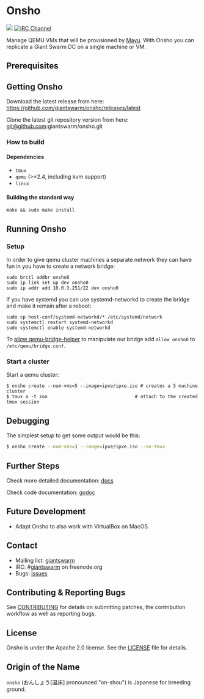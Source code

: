 # Onsho

[![](https://godoc.org/github.com/giantswarm/onsho?status.svg)](http://godoc.org/github.com/giantswarm/onsho) [![IRC Channel](https://img.shields.io/badge/irc-%23giantswarm-blue.svg)](https://kiwiirc.com/client/irc.freenode.net/#giantswarm)

Manage QEMU VMs that will be provisioned by [Mayu](https://github.com/giantswarm/mayu). With Onsho you can replicate a Giant Swarm DC on a single machine or VM.

## Prerequisites

## Getting Onsho

Download the latest release from here: https://github.com/giantswarm/onsho/releases/latest

Clone the latest git repository version from here: git@github.com:giantswarm/onsho.git

### How to build

#### Dependencies

 * `tmux`
 * `qemu` (>=2.4, including kvm support)
 * `linux`

#### Building the standard way

```
make && sudo make install
```

## Running Onsho

### Setup

In order to give qemu cluster machines a separate network they can have fun in
you have to create a network bridge:

```
sudo brctl addbr onsho0
sudo ip link set up dev onsho0
sudo ip addr add 10.0.3.251/22 dev onsho0
```

If you have systemd you can use systemd-networkd to create the bridge and make it remain after a reboot:

```
sudo cp host-conf/systemd-networkd/* /etc/systemd/network
sudo systemctl restart systemd-networkd
sudo systemctl enable systemd-networkd
```

To [allow qemu-bridge-helper](http://wiki.qemu.org/Features-Done/HelperNetworking#Setup) to manipulate our bridge add `allow onsho0` to `/etc/qemu/bridge.conf`.

### Start a cluster

Start a qemu cluster:
```
$ onsho create --num-vms=5 --image=ipxe/ipxe.iso # creates a 5 machine cluster
$ tmux a -t zoo                                # attach to the created tmux session
```

## Debugging

The simplest setup to get some output would be this:
```bash
$ onsho create --num-vms=1 --image=ipxe/ipxe.iso --no-tmux
```

## Further Steps

Check more detailed documentation: [docs](docs)

Check code documentation: [godoc](https://godoc.org/github.com/giantswarm/onsho)

## Future Development

- Adapt Onsho to also work with VirtualBox on MacOS.

## Contact

- Mailing list: [giantswarm](https://groups.google.com/forum/!forum/giantswarm)
- IRC: #[giantswarm](irc://irc.freenode.org:6667/#giantswarm) on freenode.org
- Bugs: [issues](https://github.com/giantswarm/onsho/issues)

## Contributing & Reporting Bugs

See [CONTRIBUTING](CONTRIBUTING.md) for details on submitting patches, the contribution workflow as well as reporting bugs.

## License

Onsho is under the Apache 2.0 license. See the [LICENSE](LICENSE) file for details.

## Origin of the Name

`onsho` (おんしょう[温床] pronounced "on-shou") is Japanese for breeding ground.
